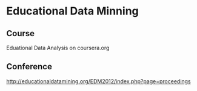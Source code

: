 
# Educational Data Minning

## Course

Eduational Data Analysis on coursera.org

## Conference

http://educationaldatamining.org/EDM2012/index.php?page=proceedings